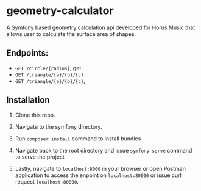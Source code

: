 # geometry-calculator
A Symfony based geometry calculation api developed for Horus Music that allows user to calculate the surface area of shapes. 

## Endpoints:

- `GET /circle/{radius}`, get .
- `GET /triangle/{a}/{b}/{c}`
- `GET /triangle/{a}/{b}/{c}`, 

## Installation

1. Clone this repo.

2. Navigate to the symfony directory.

3. Run ```composer install``` command to install bundles

4. Navigate back to the root directory and issue ```symfony serve``` command to serve the project

5. Lastly, navigate to `localhost:8000` in your browser or open Postman application to access the enpoint on `localhost:80000` or issue curl request `localhost:80000`.
